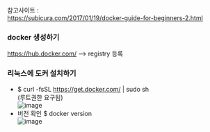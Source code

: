 참고사이트 :  
https://subicura.com/2017/01/19/docker-guide-for-beginners-2.html  

### docker 생성하기
https://hub.docker.com/ --> registry 등록  

### 리눅스에 도커 설치하기
- $ curl -fsSL https://get.docker.com/ | sudo sh  
(루트권한 요구됨)  
![image](https://user-images.githubusercontent.com/56099627/89248549-fe43c680-d64a-11ea-87e9-15ece01f95b8.png)  
- 버전 확인 $ docker version  
![image](https://user-images.githubusercontent.com/56099627/89249042-21bb4100-d64c-11ea-96f9-63840894d615.png)  

